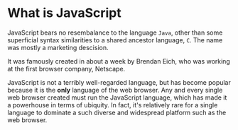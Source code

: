# What is JavaScript

JavaScript bears no resembalance to the language `Java`, other than some superficial syntax similarities to a shared ancestor language, `C`. The name was mostly a marketing descision.

It was famously created in about a week by Brendan Eich, who was working at the first browser company, Netscape.

JavaScript is not a terribly well-regarded language, but has become popular because it is the **only** language of the web browser. Any and every single web browser created must run the JavaScript language, which has made it a powerhouse in terms of ubiquity. In fact, it's relatively rare for a single language to dominate a such diverse and widespread platform such as the web browser.